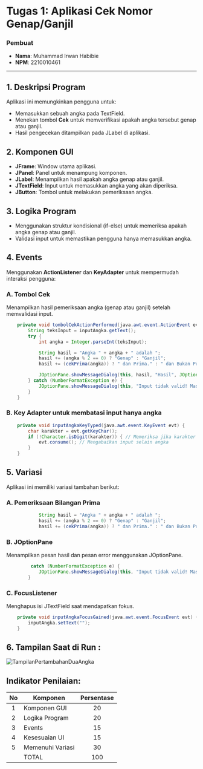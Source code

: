 # Tugas 1: Aplikasi Cek Nomor Genap/Ganjil

### Pembuat
- **Nama**: Muhammad Irwan Habibie
- **NPM**: 2210010461

---

## 1. Deskripsi Program
Aplikasi ini memungkinkan pengguna untuk:
- Memasukkan sebuah angka pada TextField.
- Menekan tombol **Cek** untuk memverifikasi apakah angka tersebut genap atau ganjil.
- Hasil pengecekan ditampilkan pada JLabel di aplikasi.

## 2. Komponen GUI
- **JFrame**: Window utama aplikasi.
- **JPanel**: Panel untuk menampung komponen.
- **JLabel**: Menampilkan hasil apakah angka genap atau ganjil.
- **JTextField**: Input untuk memasukkan angka yang akan diperiksa.
- **JButton**: Tombol untuk melakukan pemeriksaan angka.

## 3. Logika Program
- Menggunakan struktur kondisional (if-else) untuk memeriksa apakah angka genap atau ganjil.
- Validasi input untuk memastikan pengguna hanya memasukkan angka.

## 4. Events
Menggunakan **ActionListener** dan **KeyAdapter** untuk mempermudah interaksi pengguna:

### A. Tombol Cek
Menampilkan hasil pemeriksaan angka (genap atau ganjil) setelah memvalidasi input.

```java
    private void tombolCekActionPerformed(java.awt.event.ActionEvent evt) {                                          
        String teksInput = inputAngka.getText();
        try {
            int angka = Integer.parseInt(teksInput);

            String hasil = "Angka " + angka + " adalah ";
            hasil += (angka % 2 == 0) ? "Genap" : "Ganjil";
            hasil += (cekPrima(angka)) ? " dan Prima." : " dan Bukan Prima.";

            JOptionPane.showMessageDialog(this, hasil, "Hasil", JOptionPane.INFORMATION_MESSAGE);
        } catch (NumberFormatException e) {
            JOptionPane.showMessageDialog(this, "Input tidak valid! Masukkan angka saja.", "Error", JOptionPane.ERROR_MESSAGE);
        }
    } 
```
### B. Key Adapter untuk membatasi input hanya angka
```java
    private void inputAngkaKeyTyped(java.awt.event.KeyEvent evt) {                                    
        char karakter = evt.getKeyChar();
        if (!Character.isDigit(karakter)) { // Memeriksa jika karakter bukan angka
            evt.consume(); // Mengabaikan input selain angka
        }
    }   
```

## 5. Variasi
Aplikasi ini memiliki variasi tambahan berikut:
### A. Pemeriksaan Bilangan Prima
```java
            String hasil = "Angka " + angka + " adalah ";
            hasil += (angka % 2 == 0) ? "Genap" : "Ganjil";
            hasil += (cekPrima(angka)) ? " dan Prima." : " dan Bukan Prima.";
```
### B. JOptionPane
Menampilkan pesan hasil dan pesan error menggunakan JOptionPane.
```java
         catch (NumberFormatException e) {
            JOptionPane.showMessageDialog(this, "Input tidak valid! Masukkan angka saja.", "Error", JOptionPane.ERROR_MESSAGE);
        }
```
### C. FocusListener
Menghapus isi JTextField saat mendapatkan fokus.
```java
    private void inputAngkaFocusGained(java.awt.event.FocusEvent evt) {                                       
        inputAngka.setText("");
    }  
```
## 6. Tampilan Saat di Run :
 ![TampilanPertambahanDuaAngka](https://github.com/user-attachments/assets/8e5dc7b0-e482-4582-adac-9bc13f5f5dc1)
  

## Indikator Penilaian:

| No  | Komponen         |  Persentase  |
| :-: | --------------   |   :-----:    |
|  1  | Komponen GUI     |    20    |
|  2  | Logika Program   |    20    |
|  3  | Events           |    15    |
|  4  | Kesesuaian UI    |    15    |
|  5  | Memenuhi Variasi |    30    |
|     | TOTAL        | 100 |
